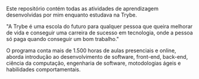 Este repositório contém todas as atividades de aprendizagem desenvolvidas por mim enquanto estudava na Trybe.

"A Trybe é uma escola do futuro para qualquer pessoa que queira melhorar de vida e conseguir uma carreira de sucesso em tecnologia, onde a pessoa só paga quando conseguir um bom trabalho."

O programa conta mais de 1.500 horas de aulas presenciais e online, aborda introdução ao desenvolvimento de software, front-end, back-end, ciência da computação, engenharia de software, motodologias ágeis e habilidades comportamentais.
